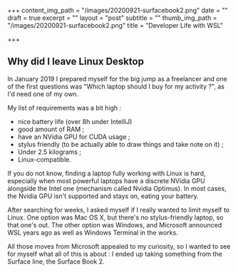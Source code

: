 +++
content_img_path = "/images/20200921-surfacebook2.png"
date = ""
draft = true
excerpt = ""
layout = "post"
subtitle = ""
thumb_img_path = "/images/20200921-surfacebook2.png"
title = "Developer Life with WSL"

+++
## Why did I leave Linux Desktop

In January 2019 I prepared myself for the big jump as a freelancer and one of the first questions was "Which laptop should I buy for my activity ?", as I'd need one of my own.

My list of requirements was a bit high :

* nice battery life (over 8h under IntelliJ)
* good amount of RAM ;
* have an NVidia GPU for CUDA usage ;
* stylus friendly (to be actually able to draw things and take note on it) ;
* Under 2.5 kilograms ;
* Linux-compatible.

If you do not know, finding a laptop fully working with Linux is hard, especially when most powerful laptops have a discrete NVidia GPU alongside the Intel one (mechanism called Nvidia Optimus). In most cases, the Nvidia GPU isn't supported and stays on, eating your battery.

After searching for weeks, I asked myself if I really wanted to limit myself to Linux. One option was Mac OS X, but there's no stylus-friendly laptop, so that one's out. The other option was Windows, and Microsoft announced WSL years ago as well as Windows Terminal in the works.

All those moves from Microsoft appealed to my curiosity, so I wanted to see for myself what all of this is about : I ended up taking something from the Surface line, the Surface Book 2.